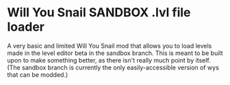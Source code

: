 # Will You Snail SANDBOX .lvl file loader
A very basic and limited Will You Snail mod that allows you to load levels made in the level editor beta in the sandbox branch. This is meant to be built upon to make something better, as there isn't really much point by itself. (The sandbox branch is currently the only easily-accessible version of wys that can be modded.)
